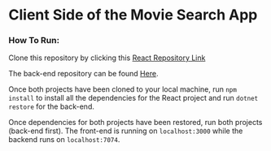 # Client Side of the Movie Search App

### How To Run:
Clone this repository by clicking this 
[React Repository Link](https://github.com/ojotobar/movie-queries-client)

The back-end repository can be found [Here](https://github.com/ojotobar/movie-queries-server).

Once both projects have been cloned to your local machine, run ```npm install``` to install all the dependencies for the React project and run ```dotnet restore``` for the back-end.

Once dependencies for both projects have been restored, run both projects (back-end first).
The front-end is running on ```localhost:3000``` while the backend runs on ```localhost:7074```.